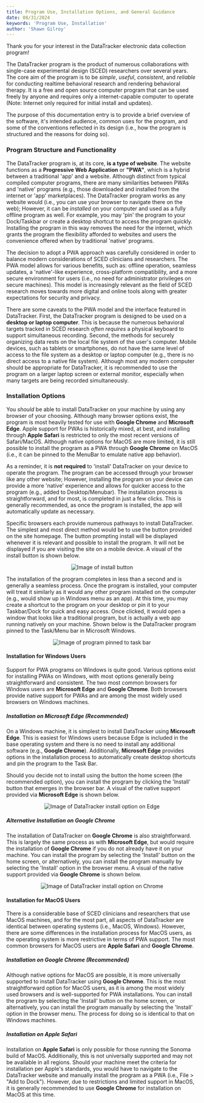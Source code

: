 ```yaml
---
title: Program Use, Installation Options, and General Guidance
date: 08/31/2024
keywords: 'Program Use, Installation'
author: 'Shawn Gilroy'
---
```


Thank you for your interest in the DataTracker electronic data collection program!

The DataTracker program is the product of numerous collaborations with single-case experimental design (SCED) researchers over several years. The core aim of the program is to be _simple_, _useful_, _consistent_, and _reliable_ for conducting realtime behavioral research and rendering behavioral therapy. It is a free and open source computer program that can be used freely by anyone and requires only a internet-capable computer to operate (Note: Internet only required for initial install and updates).

The purpose of this documentation entry is to provide a brief overview of the software, it's intended audience, common uses for the program, and some of the conventions reflected in its design (i.e., how the program is structured and the reasons for doing so).

### Program Structure and Functionality

The DataTracker program is, at its core, **is a type of website**. The website functions as a **Progressive Web Application** or **"PWA"**, which is a hybrid between a traditional 'app' and a website. Although distinct from typical compiled computer programs, there are many similarities between PWAs and 'native' programs (e.g., those downloaded and installed from the internet or 'app' marketplaces). The DataTracker program works as any website would (i.e., you can use your browser to navigate there on the web); However, it can be _installed_ on your computer and used as a fully offline program as well. For example, you may 'pin' the program to your Dock/Taskbar or create a desktop shortcut to access the program quickly. Installing the program in this way removes the need for the internet, which grants the program the flexibility afforded to websites and users the convenience offered when by traditional 'native' programs.

The decision to adopt a PWA approach was carefully considered in order to balance modern considerations of SCED clinicians and researchers. The PWA model allows for various benefits, such as: offline operation, seamless updates, a 'native'-like experience, cross-platform compatibility, and a more secure environment for users (i.e., no need for administrator privileges on secure machines). This model is increasingly relevant as the field of SCED research moves towards more digital and online tools along with greater expectations for security and privacy.

There are some caveats to the PWA model and the interface featured in DataTracker. First, the DataTracker program is designed to be used on a **desktop or laptop computer**. This is because the numerous behavioral targets tracked in SCED research _often requires_ a physical keyboard to support simultaneous recording. Second, the methods for securely organizing data rests on the local file system of the user's computer. Mobile devices, such as tablets or smartphones, do not have the same level of access to the file system as a desktop or laptop computer (e.g., there is no direct access to a native file system). Although most any modern computer should be appropriate for DataTracker, it is recommended to use the program on a larger laptop screen or external monitor, especially when many targets are being recorded simultaneously.

### Installation Options

You _should_ be able to install DataTracker on your machine by using any browser of your choosing. Although many browser options exist, the program is most heavily tested for use with **Google Chrome** and **Microsoft Edge**. Apple support for PWAs is historically mixed, at best, and installing through **Apple Safari** is restricted to only the most recent versions of Safari/MacOS. Although native options for MacOS are more limited, it is still possible to install the program as a PWA through **Google Chrome** on MacOS (i.e., it can be pinned to the MenuBar to emulate native app behavior).

As a reminder, it is **not required** to 'install' DataTracker on your device to operate the program. The program can be accessed through your browser like any other website; However, installing the program on your device can provide a more 'native' experience and allows for quicker access to the program (e.g., added to Desktop/Menubar). The installation process is straightforward, and for most, is completed in just a few clicks. This is generally recommended, as once the program is installed, the app will automatically update as necessary.

Specific browsers each provide numerous pathways to install DataTracker. The simplest and most direct method would be to use the button provided on the site homepage. The button prompting install will be displayed whenever it is relevant and possible to install the program. It will not be displayed if you are visiting the site on a mobile device. A visual of the install button is shown below.

<div align="center" width="100%">
    <img src="/docs/install_button.png" alt="Image of install button"/>
</div>

The installation of the program completes in less than a second and is generally a seamless process. Once the program is installed, your computer will treat it similarly as it would any other program installed on the computer (e.g., would show up in Windows menu as an app). At this time, you may create a shortcut to the program on your desktop or pin it to your Taskbar/Dock for quick and easy access. Once clicked, it would open a window that looks like a traditional program, but is actually a web app running natively on your machine. Shown below is the DataTracker program pinned to the Task/Menu bar in Microsoft Windows.

<div align="center" width="100%">
    <img src="/docs/pin_taskbar.png" alt="Image of program pinned to task bar"/>
</div>

#### Installation for Windows Users

Support for PWA programs on Windows is quite good. Various options exist for installing PWAs on Windows, with most options generally being straightforward and consistent. The two most common browsers for Windows users are **Microsoft Edge** and **Google Chrome**. Both browsers provide native support for PWAs and are among the most widely used browsers on Windows machines.

##### Installation on Microsoft Edge (Recommended)

On a Windows machine, it is simplest to install DataTracker using **Microsoft Edge**. This is easiest for Windows users because Edge is included in the base operating system and there is no need to install any additional software (e.g., **Google Chrome**). Additionally, **Microsoft Edge** provides options in the installation process to automatically create desktop shortcuts and pin the program to the Task Bar.

Should you decide not to install using the button the home screen (the recommended option), you can install the program by clicking the 'Install' button that emerges in the browser bar. A visual of the native support provided via **Microsoft Edge** is shown below.

<div align="center" width="100%">
    <img src="/docs/edge_install.png" alt="Image of DataTracker install option on Edge"/>
</div>

##### Alternative Installation on Google Chrome

The installation of DataTracker on **Google Chrome** is also straightforward. This is largely the same process as with **Microsoft Edge**, but would require the installation of **Google Chrome** if you do not already have it on your machine. You can install the program by selecting the 'Install' button on the home screen, or alternatively, you can install the program manually by selecting the 'Install' option in the browser menu. A visual of the native support provided via **Google Chrome** is shown below.

<div align="center" width="100%">
    <img src="/docs/chrome_install.png" alt="Image of DataTracker install option on Chrome"/>
</div>

#### Installation for MacOS Users

There is a considerable base of SCED clinicians and researchers that use MacOS machines, and for the most part, all aspects of DataTracker are identical between operating systems (i.e., MacOS, Windows). However, there are some differences in the installation process for MacOS users, as the operating system is more restrictive in terms of PWA support. The most common browsers for MacOS users are **Apple Safari** and **Google Chrome**.

##### Installation on Google Chrome (Recommended)

Although native options for MacOS are possible, it is more universally supported to install DataTracker using **Google Chrome**. This is the most straightforward option for MacOS users, as it is among the most widely used browsers and is well-supported for PWA installations. You can install the program by selecting the 'Install' button on the home screen, or alternatively, you can install the program manually by selecting the 'Install' option in the browser menu. The process for doing so is identical to that on Windows machines.

##### Installation on Apple Safari

Installation on **Apple Safari** is only possible for those running the Sonoma build of MacOS. Additionally, this is not universally supported and may not be available in all regions. Should your machine meet the criteria for installation per Apple's standards, you would have to navigate to the DataTracker website and manually install the program as a PWA (i.e., File > "Add to Dock"). However, due to restrictions and limited support in MacOS, it is generally recommended to use **Google Chrome** for installation on MacOS at this time.
